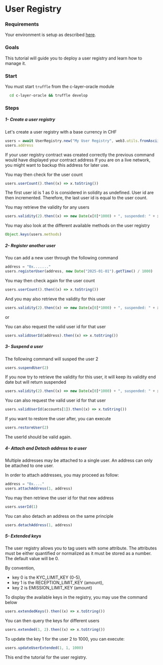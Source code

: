 
# User Registry

### Requirements

Your environment is setup as described [here](https://github.com/c-layer/contracts/blob/tutorials/tutorials/Tutorials.md#requirements).

### Goals

This tutorial will guide you to deploy a user registry and learn how to manage it.

### Start

You must start `truffle` from the c-layer-oracle module
```bash
  cd c-layer-oracle && truffle develop
```

### Steps

##### 1- Create a user registry

Let's create a user registry with a base currency in CHF

```javascript
users = await UserRegistry.new("My User Registry", web3.utils.fromAscii("CHF"), accounts, new Date("2025-01-01").getTime() / 1000)
users.address
```

If your user registry contract was created correctly the previous command would have displayed your contract address
If you are on a live network, you might want to backup this address for later use.

You may then check for the user count
```javascript
users.userCount().then((x) => x.toString())
```

The first user id is 1 as 0 is considered in solidity as undefined.
User id are then incremented. Therefore, the last user id is equal to the user count.

You may retrieve the validity for any users
```javascript
users.validity(2).then((x) => new Date(x[0]*1000) + ", suspended: " + x[1])
```

You may also look at the different available methods on the user registry
```javascript
Object.keys(users.methods)
```

##### 2- Register another user

You can add a new user through the following command
```javascript
address = "0x......."
users.registerUser(address, new Date("2025-01-01").getTime() / 1000)
```

You may then check again for the user count
```javascript
users.userCount().then((x) => x.toString())
```

And you may also retrieve the validity for this user
```javascript
users.validity(2).then((x) => new Date(x[0]*1000) + ", suspended: " + x[1])
```

or 

You can also request the valid user id for that user
```javascript
users.validUserId(address).then((x) => x.toString())
```

##### 3- Suspend a user

The following command will susped the user 2
```javascript
users.suspendUser(2)
```
If you now try to retrieve the validity for this user, it will keep its validity end date but will return suspended
```javascript
users.validity(2).then((x) => new Date(x[0]*1000) + ", suspended: " + x[1])
```

You can also request the valid user id for that user
```javascript
users.validUserId(accounts[1]).then((x) => x.toString())
```

If you want to restore the user after, you can execute
```javascript
users.restoreUser(2)
```

The userId should be valid again.

##### 4- Attach and Detach address to a user

Multiple addresses may be attached to a single user.
An address can only be attached to one user.

In order to attach addresses, you may proceed as follow:
```javascript
address = "0x...."
users.attachAddress(1, address)
```

You may then retrieve the user id for that new address
```javascript
users.userId(1)
```

You can also detach an address on the same principle
```javascript
users.detachAddress(1, address)
```

##### 5- Extended keys

The user registry allows you to tag users with some attribute.
The attributes must be either quantified or normalized as it must be stored as a number.
The default value will be 0.

By convention,
- key 0 is the KYC_LIMIT_KEY (0-5),
- key 1 is the RECEPTION_LIMIT_KEY (amount),
- key 2 is EMISSION_LIMIT_KEY (amount)

To display the available keys in the registry, you may use the command below
```javascript
users.extendedKeys().then((x) => x.toString())
```

You can then query the keys for different users
```javascript
users.extended(1, 2).then((x) => x.toString())
```

To update the key 1 for the user 2 to 1000, you can execute:
```javascript
users.updateUserExtended(1, 1, 1000)
```

This end the tutorial for the user registry.
